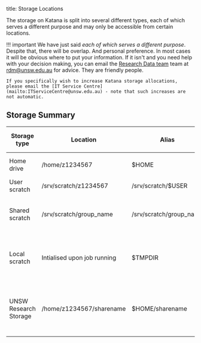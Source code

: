 title: Storage Locations

The storage on Katana is split into several different types, each of which serves a different purpose and may only be accessible from certain locations. 

!!! important
    We have just said *each of which serves a different purpose*. Despite that, there will be overlap. And personal preference. In most cases it will be obvious where to put your information. If it isn't and you need help with your decision making, you can email the [Research Data team](https://research.unsw.edu.au/research-data-management-unsw>) team at rdm@unsw.edu.au for advice. They are friendly people.

    If you specifically wish to increase Katana storage allocations, please email the [IT Service Centre](mailto:ITServiceCentre@unsw.edu.au) - note that such increases are not automatic.

## Storage  Summary

<table>
<thead>
  <tr>
    <th>Storage type</th>
    <th>Location</th>
    <th>Alias</th>
    <th>Purpose</th>
    <th>Backed up?</th>
    <th>Size limit</th>
    <th>Who has access</th>
	<th>Where can it be used?</th>
  </tr>
</thead>
<tbody>
  <tr>
    <td>Home drive</td>
    <td>/home/z1234567</td>
    <td>$HOME</td>
    <td>Source code and programs</td>
    <td>Y</td>
    <td>10Gb</td>
    <td>Only the user</td>
	<td>Anywhere</td>
  </tr>
  <tr>
    <td>User scratch</td>
    <td>/srv/scratch/z1234567</td>
    <td>/srv/scratch/$USER</td>
    <td>Data files</td>
    <td>N</td>
    <td>128 GB</td>
    <td>Only the user</td>
	<td>Anywhere</td>
  </tr>
  <tr>
    <td>Shared scratch</td>
    <td>/srv/scratch/group_name</td>
    <td>/srv/scratch/group_name</td>
    <td>Data files and programs shared by a team</td>
    <td>N</td>
    <td>Upon group requirements</td>
    <td>All users in the group</td>
	<td>Anywhere</td>
  </tr>
  <tr>
    <td>Local scratch</td>
    <td>Intialised upon job running</td>
    <td>$TMPDIR</td>
    <td>Faster job completion with large datasets and temp files</td>
    <td>N</td>
    <td>200Gb shared between node users</td>
    <td>Temporary for each job</td>
	<td>Only on compute nodes</td>
  </tr>
  <tr>
    <td>UNSW Research Storage</td>
    <td>/home/z1234567/sharename</td>
    <td>$HOME/sharename</td>
    <td>Storage of shared user and data files</td>
    <td>Y</td>
    <td colspan="2">Depends on storage location</td>
	<td>Only available on <a href="/storage/kdm">KDM</a> (and login nodes for small files)</td>
  </tr>
</tbody>
</table>